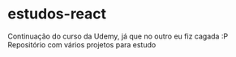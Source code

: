 # estudos-react
Continuação do curso da Udemy, já que no outro eu fiz cagada :P
Repositório com vários projetos para estudo
